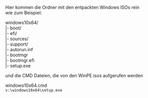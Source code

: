 Hier kommen die Ordner mit den entpackten Windows ISOs rein  
wie zum Beispiel:  

windows10x64/  
|- boot/  
|- efi/  
|- sources/  
|- support/  
|- autorun.inf  
|- bootmgr  
|- bootmgr.efi  
|- setup.exe  

und die CMD Dateien, die von den WinPE.isos aufgerufen werden  

windows10x64.cmd  
<code>v:\windows10x64\setup.exe</code>
